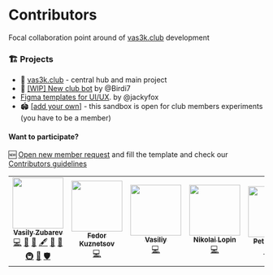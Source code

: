 # Contributors
Focal collaboration point around of [vas3k.club](https://vas3k.club/) development

### 🏗 Projects

- 🎩 [vas3k.club](https://github.com/vas3k/vas3k.club) - central hub and main project
- 🤖 [[WIP] New club bot](https://github.com/Birdi7/vas3k.club-bot) by @Birdi7
- [Figma templates for UI/UX](https://www.figma.com/file/RVwz0TLpIvRiSd4AgRMUeA/vas3k.bookmark). by @jackyfox
- 🏟 [[add your own]](https://github.com/organizations/vas3k-sandbox/repositories/new) - this sandbox is open for club members experiments (you have to be a member)

#### Want to participate?

🆕 [Open new member request](https://github.com/vas3k-sandbox/contributors/issues/new?assignees=&labels=documentation&template=new-member-request.md&title=%5BNew+member%5D) and fill the template and check our [Сontributors guidelines](./CONTRIBUTING.md)

<!-- markdownlint-restore -->
<!-- prettier-ignore-end -->

<!-- ALL-CONTRIBUTORS-LIST:END -->

<!-- ALL-CONTRIBUTORS-LIST:START - Do not remove or modify this section -->
<!-- prettier-ignore-start -->
<!-- markdownlint-disable -->
<table>
  <tr>
    <td align="center"><a href="https://github.com/vas3k"><img src="https://avatars0.githubusercontent.com/u/176344?v=4?s=100" width="100px;" alt=""/><br /><sub><b>Vasily Zubarev</b></sub></a><br /><a href="https://github.com/vas3k/vas3k.club/commits?author=vas3k" title="Code">💻</a> <a href="#blog-vas3k" title="Blogposts">📝</a> <a href="#business-vas3k" title="Business development">💼</a> <a href="#content-vas3k" title="Content">🖋</a> <a href="#design-vas3k" title="Design">🎨</a> <a href="#ideas-vas3k" title="Ideas, Planning, & Feedback">🤔</a> <a href="#infra-vas3k" title="Infrastructure (Hosting, Build-Tools, etc)">🚇</a> <a href="https://github.com/vas3k/vas3k.club/pulls?q=is%3Apr+reviewed-by%3Avas3k" title="Reviewed Pull Requests">👀</a> <a href="#security-vas3k" title="Security">🛡️</a></td>
    <td align="center"><a href="https://github.com/Vostenzuk"><img src="https://avatars2.githubusercontent.com/u/19980512?v=4?s=100" width="100px;" alt=""/><br /><sub><b>Fedor Kuznetsov</b></sub></a><br /><a href="https://github.com/vas3k/vas3k.club/commits?author=Vostenzuk" title="Code">💻</a></td>
    <td align="center"><a href="https://github.com/fr33mang"><img src="https://avatars0.githubusercontent.com/u/13254668?v=4?s=100" width="100px;" alt=""/><br /><sub><b>Vasiliy</b></sub></a><br /><a href="https://github.com/vas3k/vas3k.club/commits?author=fr33mang" title="Code">💻</a></td>
    <td align="center"><a href="https://bitbucket.org/Lopinopulos"><img src="https://avatars0.githubusercontent.com/u/1469636?v=4?s=100" width="100px;" alt=""/><br /><sub><b>Nikolai Lopin</b></sub></a><br /><a href="https://github.com/vas3k/vas3k.club/commits?author=nlopin" title="Code">💻</a></td>
    <td align="center"><a href="https://www.linkedin.com/in/korolevpetr"><img src="https://avatars2.githubusercontent.com/u/3356474?v=4?s=100" width="100px;" alt=""/><br /><sub><b>Petr Korolev</b></sub></a><br /><a href="https://github.com/vas3k/vas3k.club/issues?q=author%3Askywinder" title="Bug reports">🐛</a> <a href="https://github.com/vas3k/vas3k.club/commits?author=skywinder" title="Documentation">📖</a> <a href="#projectManagement-skywinder" title="Project Management">📆</a></td>
  </tr>
</table>

<!-- markdownlint-restore -->
<!-- prettier-ignore-end -->

<!-- ALL-CONTRIBUTORS-LIST:END -->